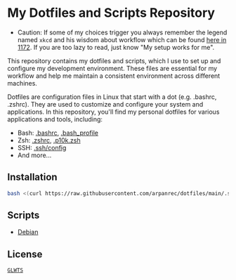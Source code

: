 # My Dotfiles and Scripts Repository

* Caution: If some of my choices trigger you always remember the legend named `xkcd` and his wisdom about workflow which can be found [here in 1172](https://xkcd.com/1172/). If you are too lazy to read, just know "My setup works for me".

This repository contains my dotfiles and scripts, which I use to set up and configure my development environment. These files are essential for my workflow and help me maintain a consistent environment across different machines.

Dotfiles are configuration files in Linux that start with a dot (e.g. .bashrc, .zshrc).
They are used to customize and configure your system and applications.
In this repository, you'll find my personal dotfiles for various applications and tools, including:

* Bash: [.bashrc](/.bashrc), [.bash_profile](/.bash_profile)
* Zsh: [.zshrc](/.zshrc), [.p10k.zsh](/.p10k.zsh)
* SSH: [.ssh/config](/.ssh/config)
* And more...

## Installation

```bash
bash <(curl https://raw.githubusercontent.com/arpanrec/dotfiles/main/.script.d/dot-install.sh)
```

## Scripts

* [Debian](/docs/.script.d/server-workspace.md)

## License

[`GLWTS`](/docs/LICENSE)
